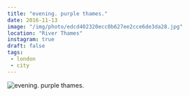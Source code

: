 ```yaml
---
title: "evening. purple thames."
date: 2016-11-13
image: "/img/photo/edcd402320ecc0b627ee2cce6de3da28.jpg"
location: "River Thames"
instagram: true
draft: false
tags:
 - london
 - city
---
```


![evening. purple thames.](/img/photo/edcd402320ecc0b627ee2cce6de3da28.jpg)
